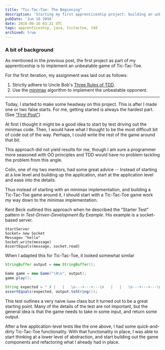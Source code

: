 ```yaml
---
title: "Tic-Tac-Toe: The Beginning"
description: 'Starting my first apprenticeship project: building an unbeatable Tic-Tac-Toe game using TDD and the minimax algorithm.'
pubDate: 'Jun 16 2016'
date: 2016-06-16 03:31 UTC
tags: apprenticeship, java, tictactoe, tdd
archived: true
---
```


### A bit of background
As mentioned in the previous post, the first project as part of my apprenticeship is to implement an unbeatable game of Tic-Tac-Toe.

For the first iteration, my assignment was laid out as follows:

1. Strictly adhere to Uncle Bob's [Three Rules of TDD](http://butunclebob.com/ArticleS.UncleBob.TheThreeRulesOfTdd).
2. Use the [minimax](https://en.wikipedia.org/wiki/Minimax) algorithm to implement the unbeatable opponent.

---

Today, I started to make some headway on this project. This is after I made one or two false starts. For me, getting started is always the hardest part. (See ["First Post"](https://blog.damonkelley.me/2016/06/13/first-post/))


At first I thought it might be a good idea to start by test driving out the minimax code. Then, I would have what I thought to be the most difficult bit of code out of the way. Perhaps, I could write the rest of the game around that bit.

This approach did not yield results for me, though I am sure a programmer more seasoned with OO principles and TDD would have no problem tackling the problem from this angle.

Colin, one of my two mentors, had some great advice -- Instead of starting at a low level and building up the application, start at the application level and ease into the details.

Thus instead of starting with an minimax implementation, and building a Tic-Tac-Toe game around it, I should start with a Tic-Tac-Toe game work my way down to the minimax implementation.


Kent Beck outlined this approach when he described the "Starter Test" pattern in _Test-Driven-Development By Example_. His example is a socket-based server.

```console
StartServer
Socket= new Socket
Message= "hello"
Socket.write(message)
AssertEquals(message, socket.read)
```

When I adapted this for Tic-Tac-Toe, it looked somewhat similar

```java
StringBuffer output = new StringBuffer();

Game game = new Game("\0\n", output);
game.play();

String expected = " X |   |   \n---+---+---\n   |   |   \n---+---+---\n   |   |   \n";
assertEquals(expected, output.toString());
```

This test outlines a very naive `Game` class but it turned out to be a great starting point. Many of the details of the test are not important, but the general idea is that the game needs to take in some input, and return some output.

After a few application-level tests like the one above, I had some quick-and-dirty Tic-Tac-Toe functionality. With that functionality in place, I was able to start thinking at a lower level of abstraction, and start building out the game components and refactoring what I already had in place.
